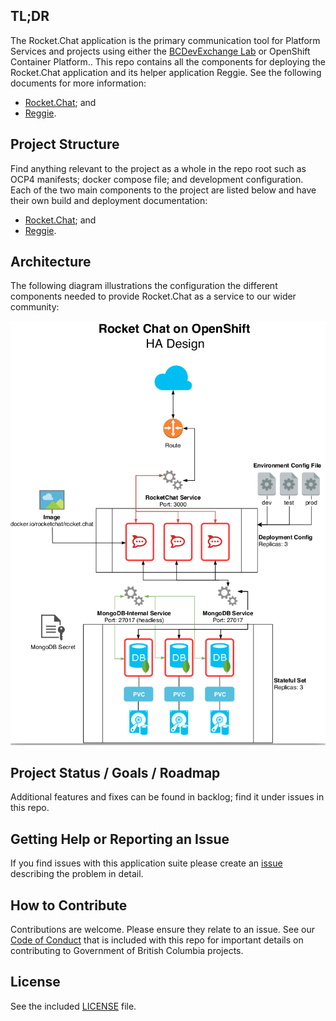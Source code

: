 ## TL;DR

The Rocket.Chat application is the primary communication tool for Platform Services and projects using either the [BCDevExchange Lab](https://bcdevexchange.org) or OpenShift Container Platform.. This repo contains all the components for deploying the Rocket.Chat application and its helper application Reggie. See the following documents for more information:

* [Rocket.Chat](./docs/rocketchat.md); and
* [Reggie](./docs/reggie.md).

## Project Structure

Find anything relevant to the project as a whole in the repo root such as OCP4 manifests; docker compose file; and development configuration. Each of the two main components to the project are listed below and have their own build and deployment documentation:

* [Rocket.Chat](./docs/rocketchat.md); and
* [Reggie](./docs/reggie.md).

## Architecture

The following diagram illustrations the configuration the different components needed to provide Rocket.Chat as a service to our wider community:

![Application Architecture](./docs/architecture.png "Application Architecture")


## Project Status / Goals / Roadmap

Additional features and fixes can be found in backlog; find it under issues in this repo.

## Getting Help or Reporting an Issue

If you find issues with this application suite please create an [issue](https://github.com/bcgov/secure-image-app/issues) describing the problem in detail.

## How to Contribute

Contributions are welcome. Please ensure they relate to an issue. See our 
[Code of Conduct](./CODE-OF-CONDUCT.md) that is included with this repo for important details on contributing to Government of British Columbia projects. 

## License

See the included [LICENSE](./LICENSE) file.
